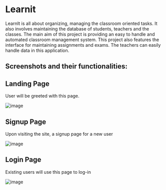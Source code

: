 # Learnit
LearnIt is all about organizing, managing the classroom oriented tasks. It also
involves maintaining the database of students, teachers and the classes. The main aim
of this project is providing an easy to handle and automated classroom management
system. This project also features the interface for maintaining assignments and exams.
The teachers can easily handle data in this application.

## Screenshots and their functionalities:

## Landing Page

User will be greeted with this page.

![image](https://user-images.githubusercontent.com/56110278/131531907-807ffcd9-6eb5-4b25-8fe6-ce73392f1a82.png)


## Signup Page

Upon visiting the site, a signup page for a new user

![image](https://user-images.githubusercontent.com/56110278/131532358-26768b34-bc19-4c1f-98ab-a8a77d1f9149.png)

## Login Page

Existing users will use this page to log-in

![image](https://user-images.githubusercontent.com/56110278/131532674-c33e8e47-5a63-4318-ba94-f43177cde8c3.png)


